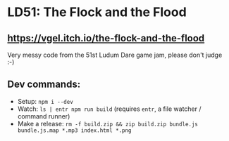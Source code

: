 # LD51: The Flock and the Flood
## https://vgel.itch.io/the-flock-and-the-flood

Very messy code from the 51st Ludum Dare game jam, please don't judge :-)

## Dev commands:

* Setup: `npm i --dev`
* Watch: `ls | entr npm run build` (requires `entr`, a file watcher / command runner)
* Make a release: `rm -f build.zip && zip build.zip bundle.js bundle.js.map *.mp3 index.html *.png`
